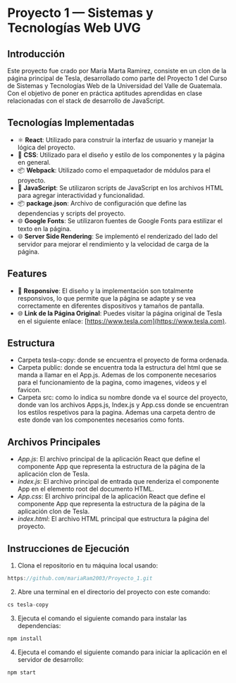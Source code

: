 # Proyecto 1 — Sistemas y Tecnologías Web UVG

## Introducción
Este proyecto fue crado por María Marta Ramirez, consiste en un clon de la página principal de Tesla, desarrollado como parte del Proyecto 1 del Curso de Sistemas y Tecnologías Web de la Universidad del Valle de Guatemala. Con el objetivo de poner en práctica aptitudes aprendidas en clase relacionadas con el stack de desarrollo de JavaScript.

## Tecnologías Implementadas
- ⚛ **React**: Utilizado para construir la interfaz de usuario y manejar la lógica del proyecto.
- 💅 **CSS**: Utilizado para el diseño y estilo de los componentes y la página en general.
- 📦 **Webpack**: Utilizado como el empaquetador de módulos para el proyecto.
- 📄 **JavaScript**: Se utilizaron scripts de JavaScript en los archivos HTML para agregar interactividad y funcionalidad.
- 📦 **package.json**: Archivo de configuración que define las dependencias y scripts del proyecto.
- 🌐 **Google Fonts**: Se utilizaron fuentes de Google Fonts para estilizar el texto en la página.
- 🌐 **Server Side Rendering**: Se implementó el renderizado del lado del servidor para mejorar el rendimiento y la velocidad de carga de la página.

## Features
- 📱 **Responsive**: El diseño y la implementación son totalmente responsivos, lo que permite que la página se adapte y se vea correctamente en diferentes dispositivos y tamaños de pantalla.
- 🌐 **Link de la Página Original**: Puedes visitar la página original de Tesla en el siguiente enlace: [https://www.tesla.com](https://www.tesla.com).

## Estructura
- Carpeta tesla-copy: donde se encuentra el proyecto de forma ordenada.
- Carpeta public: donde se encuentra toda la estructura del html que se manda a llamar en el App.js. Ademas de los componente necesarios para el funcionamiento de la pagina, como imagenes, videos y el favicon.
- Carpeta src: como lo indica su nombre donde va el source del proyecto, donde van los archivos Apps.js, Index.js y App.css donde se encuentran los estilos respetivos para la pagina. Ademas una carpeta dentro de este donde van los componentes necesarios como fonts.

## Archivos Principales
- *App.js*: El archivo principal de la aplicación React que define el componente App que representa la estructura de la página de la aplicación clon de Tesla.
- *index.js*: El archivo principal de entrada que renderiza el componente App en el elemento root del documento HTML.
- *App.css*: El archivo principal de la aplicación React que define el componente App que representa la estructura de la página de la aplicación clon de Tesla.
- *index.html*: El archivo HTML principal que estructura la página del proyecto.


## Instrucciones de Ejecución
1. Clona el repositorio en tu máquina local usando:
```javascript
https://github.com/mariaRam2003/Proyecto_1.git
```
2. Abre una terminal en el directorio del proyecto con este comando:
```javascript
cs tesla-copy
```
3. Ejecuta el comando el siguiente comando para instalar las dependencias:
```javascript
npm install
```
4. Ejecuta el comando el siguiente comando para iniciar la aplicación en el servidor de desarrollo:
```javascript
npm start
```
